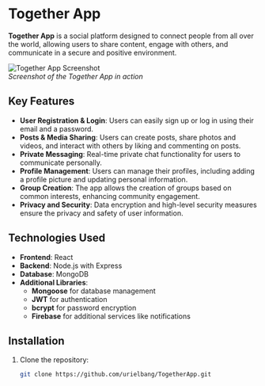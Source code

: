 # Together App

**Together App** is a social platform designed to connect people from all over the world, allowing users to share content, engage with others, and communicate in a secure and positive environment.

![Together App Screenshot](./assets/together-app-screenshot.png)  
*Screenshot of the Together App in action*

## Key Features

- **User Registration & Login**: Users can easily sign up or log in using their email and a password.
- **Posts & Media Sharing**: Users can create posts, share photos and videos, and interact with others by liking and commenting on posts.
- **Private Messaging**: Real-time private chat functionality for users to communicate personally.
- **Profile Management**: Users can manage their profiles, including adding a profile picture and updating personal information.
- **Group Creation**: The app allows the creation of groups based on common interests, enhancing community engagement.
- **Privacy and Security**: Data encryption and high-level security measures ensure the privacy and safety of user information.

## Technologies Used

- **Frontend**: React
- **Backend**: Node.js with Express
- **Database**: MongoDB
- **Additional Libraries**:
  - **Mongoose** for database management
  - **JWT** for authentication
  - **bcrypt** for password encryption
  - **Firebase** for additional services like notifications

## Installation

1. Clone the repository:
   ```bash
   git clone https://github.com/urielbang/TogetherApp.git
